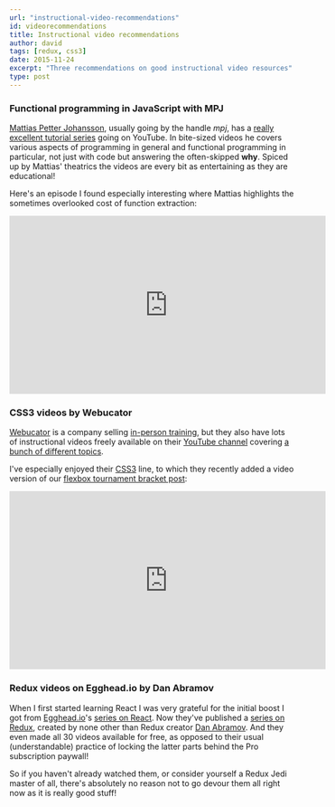 ```yaml
---
url: "instructional-video-recommendations"
id: videorecommendations
title: Instructional video recommendations
author: david
tags: [redux, css3]
date: 2015-11-24
excerpt: "Three recommendations on good instructional video resources"
type: post
---
```


### Functional programming in JavaScript with MPJ

[Mattias Petter Johansson](https://about.me/mpj), usually going by the handle _mpj_, has a [really excellent tutorial series](https://www.youtube.com/channel/UCO1cgjhGzsSYb1rsB4bFe4Q/videos) going on YouTube. In bite-sized videos he covers various aspects of programming in general and functional programming in particular, not just with code but answering the often-skipped **why**. Spiced up by Mattias' theatrics the videos are every bit as entertaining as they are educational!

Here's an episode I found especially interesting where Mattias highlights the sometimes overlooked cost of function extraction:

<iframe width="560" height="315" src="https://www.youtube.com/embed/Bks59AaHe1c" frameBorder="0" allowFullScreen></iframe>

### CSS3 videos by Webucator

[Webucator](https://www.webucator.com) is a company selling [in-person training](https://www.webucator.com/webdesign/css3.cfm), but they also have lots of instructional videos freely available on their [YouTube channel](https://www.youtube.com/user/WebucatorInc/videos) covering [a bunch of different topics](https://www.youtube.com/user/WebucatorInc/playlists).

I've especially enjoyed their [CSS3](https://www.youtube.com/playlist?list=PLhP5GzqIk6qsHhcJ-a716YHSk_I9DIC59) line, to which they recently added a video version of our [flexbox tournament bracket post](http://blog.krawaller.se/posts/exploring-a-css3-tournament-bracket/):

<iframe width="560" height="315" src="https://www.youtube.com/embed/7J_IkCJKjAs" frameBorder="0" allowFullScreen></iframe>

### Redux videos on Egghead.io by Dan Abramov

When I first started learning React I was very grateful for the initial boost I got from [Egghead.io](https://egghead.io/)'s [series on React](https://egghead.io/series/react-flux-architecture). Now they've published a [series on Redux](https://egghead.io/series/getting-started-with-redux), created by none other than Redux creator [Dan Abramov](https://twitter.com/dan_abramov). And they even made all 30 videos available for free, as opposed to their usual (understandable) practice of locking the latter parts behind the Pro subscription paywall!

So if you haven't already watched them, or consider yourself a Redux Jedi master of all, there's absolutely no reason not to go devour them all right now as it is really good stuff!
